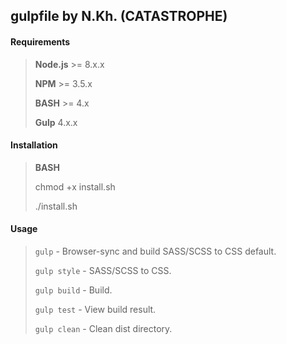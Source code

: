 ﻿## gulpfile by N.Kh. (CATASTROPHE)

#### Requirements
> **Node.js** >= 8.x.x
>
> **NPM** >= 3.5.x
>
> **BASH** >= 4.x
>
> **Gulp** 4.x.x

#### Installation
>
>**BASH**
>
>	chmod +x install.sh
>	
>	./install.sh

#### Usage
>`gulp` - Browser-sync and build SASS/SCSS to CSS default.
>
>`gulp style` - SASS/SCSS to CSS.
>		
>`gulp build` - Build.
>	
>`gulp test` - View build result.
>
>`gulp clean` - Clean dist directory.